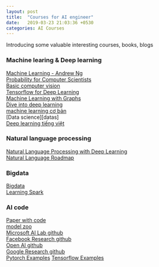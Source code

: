 ```yaml
---
layout: post
title:  "Courses for AI engineer"
date:   2019-03-23 21:03:36 +0530
categories: AI Courses
---
```

Introducing some valuable interesting courses, books, blogs

### Machine learing & Deep learning

[Machine Learning - Andrew Ng][Machine learning]  
[Probability for Computer Scientists][Probability]   
[Basic computer vision][ComputerVision]  
[Tensorflow for Deep Learning][Tensorflow]  
[Machine Learning with Graphs][Network]  
[Dive into deep learning][d2l]	
[machine learning cơ bản][basicml]  
[Data science][datas]  
[Deep learning tiếng việt](https://dlbookvn.gitlab.io/deeplearning/)  

### Natural language processing

[Natural Language Processing with Deep Learning][Language]  
[Natural Language Roadmap][Roadmap]	 

### Bigdata

[Bigdata][Bigdata]  
[Learning Spark][spark]  

### AI code

[Paper with code](https://paperswithcode.com/)  
[model zoo](https://modelzoo.co/)  
[Microsoft AI Lab github](https://github.com/microsoft/ailab)  
[Facebook Research github](https://github.com/facebookresearch)  
[Open AI github](https://github.com/openai/)  
[Google Research github](https://github.com/google-research)  
[Pytorch Examples](https://github.com/pytorch/examples)
[Tensorflow Examples](https://github.com/tensorflow/examples)  


[Probability]: https://web.stanford.edu/class/cs109
[Bigdata]:   http://web.stanford.edu/class/cs246/
[ComputerVision]: http://cs231n.stanford.edu/
[Tensorflow]: https://web.stanford.edu/class/cs20si/
[Network]: http://web.stanford.edu/class/cs224w/
[Language]: http://web.stanford.edu/class/cs224n/
[Machine learning]: https://www.coursera.org/learn/machine-learning
[Roadmap]: https://github.com/anhtuanluu/nlp-roadmap
[d2l]: https://d2l.ai/index.html
[spark]: https://github.com/databricks/LearningSparkV2
[basicml]: https://machinelearningcoban.com/
[datascience]: https://phamdinhkhanh.github.io/home
